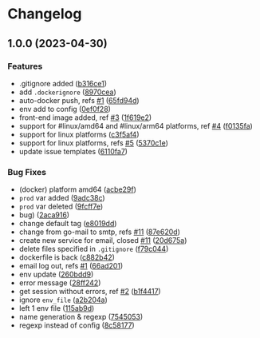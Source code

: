 # Changelog

## 1.0.0 (2023-04-30)


### Features

* .gitignore added ([b316ce1](https://github.com/youtogether-online/backend/commit/b316ce123f137e7a715eb33f011e983b21e9041b))
* add `.dockerignore` ([8970cea](https://github.com/youtogether-online/backend/commit/8970ceab2a09cc33d7943e45975253216bce444d))
* auto-docker push, refs [#1](https://github.com/youtogether-online/backend/issues/1) ([65fd94d](https://github.com/youtogether-online/backend/commit/65fd94df2c0b7e896ec9daa6d5847c007170a1d2))
* env add to config ([0ef0f28](https://github.com/youtogether-online/backend/commit/0ef0f28965ed0deb2f274245083f1a68b4c6fa0c))
* front-end image added, ref [#3](https://github.com/youtogether-online/backend/issues/3) ([1f619e2](https://github.com/youtogether-online/backend/commit/1f619e2d8466ca516c235cbb3f6e6a5206630f2e))
* support for #linux/amd64 and #linux/arm64 platforms, ref [#4](https://github.com/youtogether-online/backend/issues/4) ([f0135fa](https://github.com/youtogether-online/backend/commit/f0135fac6e747e23e176e06c53d6b2e9408d99bd))
* support for linux platforms ([c3f5af4](https://github.com/youtogether-online/backend/commit/c3f5af49a9368c837a283bcc30afd65ede8f3200))
* support for linux platforms, refs [#5](https://github.com/youtogether-online/backend/issues/5) ([5370c1e](https://github.com/youtogether-online/backend/commit/5370c1e7388621330c3991600ab3c9cc8917fe12))
* update issue templates ([6110fa7](https://github.com/youtogether-online/backend/commit/6110fa7a4d777c18d7f575049d1a0c21282bd3e5))


### Bug Fixes

* (docker) platform amd64 ([acbe29f](https://github.com/youtogether-online/backend/commit/acbe29f7b6f4dace395b5165054870a60652664e))
* `prod` var added ([9adc38c](https://github.com/youtogether-online/backend/commit/9adc38c2d7927c0fd879d484a646c849379c5688))
* `prod` var deleted ([9fcff7e](https://github.com/youtogether-online/backend/commit/9fcff7ee4f7abbfc516fab8d25de85a9bb8b4ee9))
* bug) ([2aca916](https://github.com/youtogether-online/backend/commit/2aca91601084cda733f1f0f3be2692b87ef0f3bb))
* change default tag ([e8019dd](https://github.com/youtogether-online/backend/commit/e8019dd68193597b397671520bc07856f4102fdf))
* change from go-mail to smtp, refs [#11](https://github.com/youtogether-online/backend/issues/11) ([87e620d](https://github.com/youtogether-online/backend/commit/87e620df994e4a010f48700d3169881a703ac920))
* create new service for email, closed [#11](https://github.com/youtogether-online/backend/issues/11) ([20d675a](https://github.com/youtogether-online/backend/commit/20d675a99a7a35d163721eb39e163cdf51803eaa))
* delete files specified in `.gitignore` ([f79c044](https://github.com/youtogether-online/backend/commit/f79c04496aeb2445c7d7d20fe43d402fed6a0c5c))
* dockerfile is back ([c882b42](https://github.com/youtogether-online/backend/commit/c882b429854e14d7ead585ae925e00febf7464a3))
* email log out, refs [#1](https://github.com/youtogether-online/backend/issues/1) ([66ad201](https://github.com/youtogether-online/backend/commit/66ad20127926eb1e2f86f2e29ce7da6782d1a687))
* env update ([260bdd9](https://github.com/youtogether-online/backend/commit/260bdd9f1fbc9c2a714fc408d56d0b98a2ab0179))
* error message ([28ff242](https://github.com/youtogether-online/backend/commit/28ff242412737a55ace04c13fbe5d5e1e7690cfa))
* get session without errors, ref [#2](https://github.com/youtogether-online/backend/issues/2) ([b1f4417](https://github.com/youtogether-online/backend/commit/b1f441743e8b4fe14a59476e06edc6bbae0cdfd0))
* ignore `env_file` ([a2b204a](https://github.com/youtogether-online/backend/commit/a2b204a695623f1a2394323c3fe2690b79499f33))
* left 1 env file ([115ab9d](https://github.com/youtogether-online/backend/commit/115ab9dbbf89f456f3a9b042d5c80d2ca7b18b28))
* name generation & regexp ([7545053](https://github.com/youtogether-online/backend/commit/754505313f66715c6f9e70934cbe1a2f851bd003))
* regexp instead of config ([8c58177](https://github.com/youtogether-online/backend/commit/8c58177315cc21c3b8f014160da22504b1d32e35))
